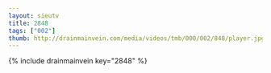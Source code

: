 ```yaml
--- 
layout: sieutv
title: 2848
tags: ["002"]
thumb: http://drainmainvein.com/media/videos/tmb/000/002/848/player.jpg
---
```

{% include drainmainvein key="2848" %} 
